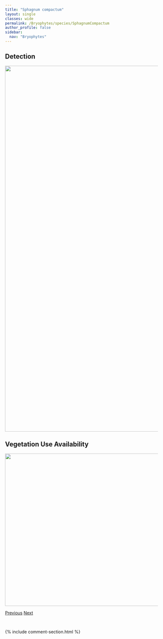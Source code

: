 ```yaml
---
title: "Sphagnum compactum"
layout: single
classes: wide
permalink: /Bryophytes/species/SphagnumCompactum
author_profile: false
sidebar:
  nav: "Bryophytes"
---
```


<h2>Detection</h2>

<a href="https://drive.google.com/uc?export=view&id=1BAKKtn9fzHpbbWE9NZRTtNsVGPTygHX1">
<img src="https://drive.google.com/uc?export=view&id=1BAKKtn9fzHpbbWE9NZRTtNsVGPTygHX1" height = "1200" width = "800">
</a>


<h2>Vegetation Use Availability</h2>

<a href="https://drive.google.com/uc?export=view&id=1GqaBXOa9nC8VKRn95wu3iqL6dlVJE8Lx">
<img src="https://drive.google.com/uc?export=view&id=1GqaBXOa9nC8VKRn95wu3iqL6dlVJE8Lx" height = "500" width = "1000">
</a>


<a href="/DevelopmentWebsite/Bryophytes/species/SphagnumCentrale" class="pagination--pager" title="Sphagnum centrale">Previous</a> <a href="/DevelopmentWebsite/Bryophytes/species/SphagnumFimbriatum" class="pagination--pager" title="Sphagnum fimbriatum">Next</a>

<p>&nbsp;</p>

{% include comment-section.html %}
